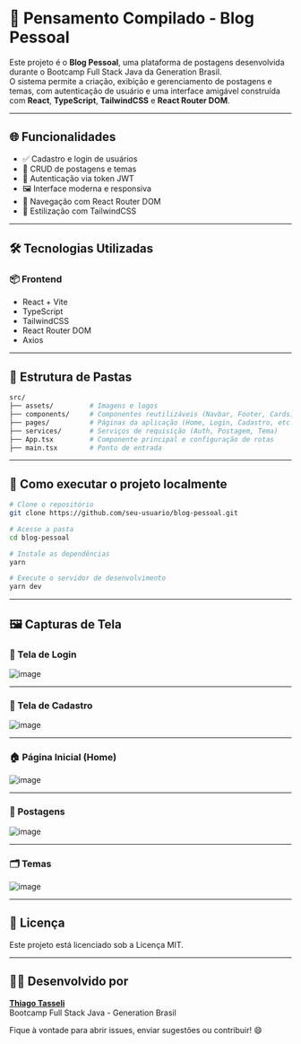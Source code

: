 # 📝 Pensamento Compilado - Blog Pessoal

Este projeto é o **Blog Pessoal**, uma plataforma de postagens desenvolvida durante o Bootcamp Full Stack Java da Generation Brasil.  
O sistema permite a criação, exibição e gerenciamento de postagens e temas, com autenticação de usuário e uma interface amigável construída com **React**, **TypeScript**, **TailwindCSS** e **React Router DOM**.

---

## 🌐 Funcionalidades

- ✅ Cadastro e login de usuários
- 🧠 CRUD de postagens e temas
- 🔐 Autenticação via token JWT
- 🖼️ Interface moderna e responsiva
- 🧭 Navegação com React Router DOM
- 🎨 Estilização com TailwindCSS

---

## 🛠️ Tecnologias Utilizadas

### 📦 Frontend

- React + Vite
- TypeScript
- TailwindCSS
- React Router DOM
- Axios

---

## 📁 Estrutura de Pastas

```bash
src/
├── assets/         # Imagens e logos
├── components/     # Componentes reutilizáveis (Navbar, Footer, Cards)
├── pages/          # Páginas da aplicação (Home, Login, Cadastro, etc.)
├── services/       # Serviços de requisição (Auth, Postagem, Tema)
├── App.tsx         # Componente principal e configuração de rotas
├── main.tsx        # Ponto de entrada
```

---

## 🚀 Como executar o projeto localmente

```bash
# Clone o repositório
git clone https://github.com/seu-usuario/blog-pessoal.git

# Acesse a pasta
cd blog-pessoal

# Instale as dependências
yarn

# Execute o servidor de desenvolvimento
yarn dev
```

---

## 🖼️ Capturas de Tela

### 🔐 Tela de Login  
![image](https://github.com/user-attachments/assets/39746ef7-da1b-46a8-82d7-4564890710e6)


---

### 🔐 Tela de Cadastro  
![image](https://github.com/user-attachments/assets/7d242abd-6eff-46f1-919a-e2814f17c740)


---

### 🏠 Página Inicial (Home)  
![image](https://github.com/user-attachments/assets/313a2b2e-49b2-4b31-9448-5f355bf8fd71)


---

### 📝 Postagens  
![image](https://github.com/user-attachments/assets/48668a1b-df0e-494b-a2c5-765fe0d36809)


---

### 🗂️ Temas  
![image](https://github.com/user-attachments/assets/36ecc344-4651-4c98-8575-9ad9cfd0ffc7)


---

## 📄 Licença

Este projeto está licenciado sob a Licença MIT.

---

## 👨‍💻 Desenvolvido por

[**Thiago Tasseli**](https://github.com/tasselii)  
Bootcamp Full Stack Java - Generation Brasil

Fique à vontade para abrir issues, enviar sugestões ou contribuir! 😄
